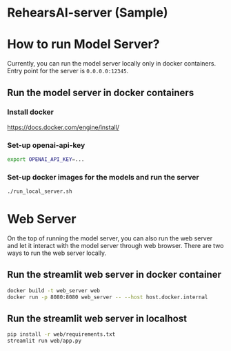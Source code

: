# RehearsAI-server (Sample)

# How to run Model Server?
Currently, you can run the model server locally only in docker containers.
Entry point for the server is `0.0.0.0:12345`.
## Run the model server in docker containers

### Install docker
https://docs.docker.com/engine/install/

### Set-up openai-api-key
```bash
export OPENAI_API_KEY=...
```

### Set-up docker images for the models and run the server
```bash
./run_local_server.sh
```

# Web Server
On the top of running the model server, you can also run the web server and let it interact with the model server through web browser. There are two ways to run the web server locally.

## Run the streamlit web server in docker container
```bash
docker build -t web_server web
docker run -p 8080:8080 web_server -- --host host.docker.internal
```

## Run the streamlit web server in localhost
```bash
pip install -r web/requirements.txt
streamlit run web/app.py
```